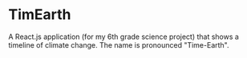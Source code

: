 # TimEarth
A React.js application (for my 6th grade science project) that shows a timeline of climate change. The name is pronounced "Time-Earth".
